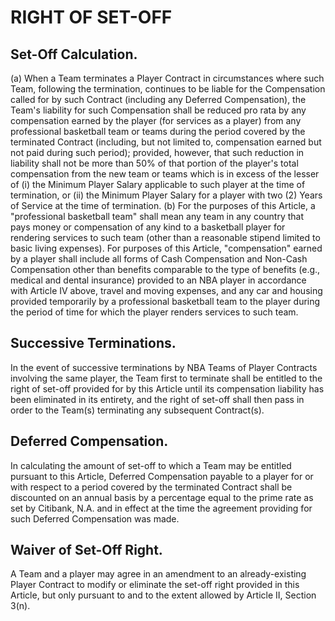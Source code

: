 # RIGHT OF SET-OFF

## Set-Off Calculation.

(a) When a Team terminates a Player Contract in circumstances where such Team, following the termination, continues to be liable for the Compensation called for by such Contract (including any Deferred Compensation), the Team's liability for such Compensation shall be reduced pro rata by any compensation earned by the player (for services as a player) from any professional basketball team or teams during the period covered by the terminated Contract (including, but not limited to, compensation earned but not paid during such period); provided, however, that such reduction in liability shall not be more than 50\% of that portion of the player's total compensation from the new team or teams which is in excess of the lesser of (i) the Minimum Player Salary applicable to such player at the time of termination, or (ii) the Minimum Player Salary for a player with two (2) Years of Service at the time of termination.
(b) For the purposes of this Article, a "professional basketball team" shall mean any team in any country that pays money or compensation of any kind to a basketball player for rendering services to such team (other than a reasonable stipend limited to basic living expenses). For purposes of this Article, "compensation" earned by a player shall include all forms of Cash Compensation and Non-Cash Compensation other than benefits comparable to the type of benefits (e.g., medical and dental insurance) provided to an NBA player in accordance with Article IV above, travel and moving expenses, and any car and housing provided temporarily by a professional basketball team to the player during the period of time for which the player renders services to such team.

## Successive Terminations.

In the event of successive terminations by NBA Teams of Player Contracts involving the same player, the Team first to terminate shall be entitled to the right of set-off provided for by this Article until its compensation liability has been eliminated in its entirety, and the right of set-off shall then pass in order to the Team(s) terminating any subsequent Contract(s).

## Deferred Compensation.

In calculating the amount of set-off to which a Team may be entitled pursuant to this Article, Deferred Compensation payable to a player for or with respect to a period covered by the terminated Contract shall be discounted on an annual basis by a percentage equal to the prime rate as set by Citibank, N.A. and in effect at the time the agreement providing for such Deferred Compensation was made.

## Waiver of Set-Off Right.

A Team and a player may agree in an amendment to an already-existing Player Contract to modify or eliminate the set-off right provided in this Article, but only pursuant to and to the extent allowed by Article II, Section 3(n).
